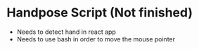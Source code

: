 # Handpose Script (Not finished)
- Needs to detect hand in react app
- Needs to use bash in order to move the mouse pointer
